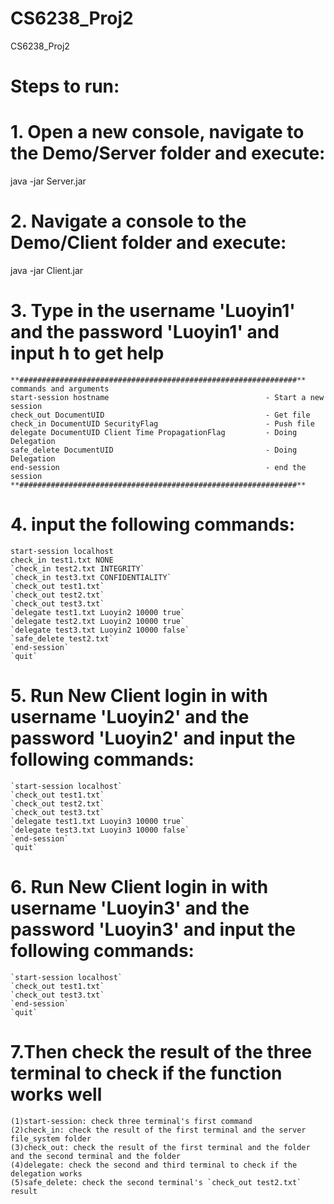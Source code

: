 # CS6238_Proj2
CS6238_Proj2

# Steps to run:
# 1. Open a new console, navigate to the Demo/Server folder and execute: 
   java -jar Server.jar
# 2. Navigate a console to the Demo/Client folder and execute: 
   java -jar Client.jar
# 3. Type in the username 'Luoyin1' and the password 'Luoyin1' and input h to get help
    **##############################################################**
    commands and arguments 
    start-session hostname                                   - Start a new session
    check_out DocumentUID                                    - Get file
    check_in DocumentUID SecurityFlag                        - Push file
    delegate DocumentUID Client Time PropagationFlag         - Doing Delegation
    safe_delete DocumentUID                                  - Doing Delegation
    end-session                                              - end the session
    **##############################################################**
# 4. input the following commands:
    start-session localhost
    check_in test1.txt NONE
    `check_in test2.txt INTEGRITY`
    `check_in test3.txt CONFIDENTIALITY`
    `check_out test1.txt`
    `check_out test2.txt` 
    `check_out test3.txt` 
    `delegate test1.txt Luoyin2 10000 true`
    `delegate test2.txt Luoyin2 10000 true`
    `delegate test3.txt Luoyin2 10000 false`
    `safe_delete test2.txt`
    `end-session`
    `quit`
# 5. Run New Client login in with username 'Luoyin2' and the password 'Luoyin2' and input the following commands:
    `start-session localhost`
    `check_out test1.txt`
    `check_out test2.txt` 
    `check_out test3.txt`
    `delegate test1.txt Luoyin3 10000 true`
    `delegate test3.txt Luoyin3 10000 false`
    `end-session`
    `quit`
# 6. Run New Client login in with username 'Luoyin3' and the password 'Luoyin3' and input the following commands:
    `start-session localhost`
    `check_out test1.txt`
    `check_out test3.txt`
    `end-session`
    `quit`
# 7.Then check the result of the three terminal to check if the function works well

    (1)start-session: check three terminal's first command
    (2)check_in: check the result of the first terminal and the server file_system folder 
    (3)check_out: check the result of the first terminal and the folder and the second terminal and the folder
    (4)delegate: check the second and third terminal to check if the delegation works
    (5)safe_delete: check the second terminal's `check_out test2.txt` result
